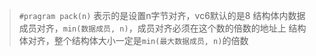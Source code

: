 > `#pragram pack(n)` 表示的是设置n字节对齐，vc6默认的是8
> 结构体内数据成员对齐，`min(数据成员, n)`，成员对齐必须在这个数的倍数的地址上
> 结构体对齐，整个结构体大小一定是`min(最大数据成员, n)`的倍数